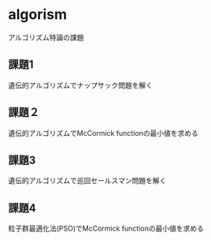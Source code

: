 # algorism
アルゴリズム特論の課題

## 課題1
遺伝的アルゴリズムでナップサック問題を解く

## 課題２
遺伝的アルゴリズムでMcCormick functionの最小値を求める

## 課題3
遺伝的アルゴリズムで巡回セールスマン問題を解く

## 課題4
粒子群最適化法(PSO)でMcCormick functionの最小値を求める
